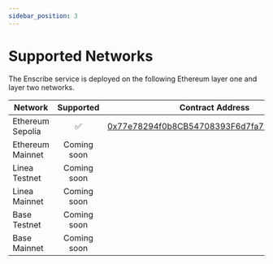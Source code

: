 ```yaml
---
sidebar_position: 3
---
```


# Supported Networks

The Enscribe service is deployed on the following Ethereum layer one and layer two networks.

| Network | Supported | Contract Address |
| ------- |:---------:| ---------------- |
| Ethereum Sepolia |✅| [0x77e78294f0b8CB54708393F6d7fa79eF7CFB589C](https://sepolia.etherscan.io/address/0x77e78294f0b8CB54708393F6d7fa79eF7CFB589C)|
| Ethereum Mainnet |Coming soon | |
| Linea Testnet | Coming soon | |
| Linea Mainnet | Coming soon | |
| Base Testnet | Coming soon | |
| Base Mainnet | Coming soon | |


